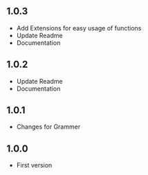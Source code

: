 ## 1.0.3
- Add Extensions for easy usage of functions
- Update Readme
- Documentation

## 1.0.2
- Update Readme
- Documentation

## 1.0.1
- Changes for Grammer

## 1.0.0
- First version
